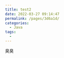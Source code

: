 ```yaml
---
title: test2
date: 2022-03-27 09:14:47
permalink: /pages/3d6a1d/
categories:
  - Java
tags:
  - 
---
```


臭臭
